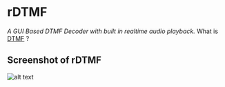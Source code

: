 #  rDTMF

 _A GUI Based DTMF Decoder with built in realtime audio playback._
What is [DTMF](https://en.wikipedia.org/wiki/DTMF) ?

## Screenshot of rDTMF 

![alt text](https://raw.githubusercontent.com/TheRealRatnadwip/rDTMF/main/Additional%20Assests/screenshot_v1.2.png)